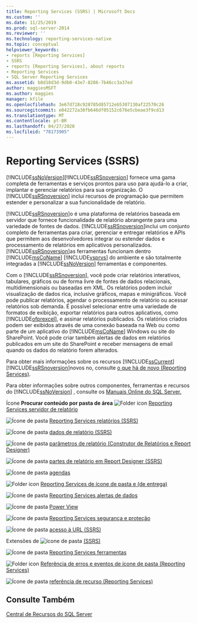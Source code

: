 ```yaml
---
title: Reporting Services (SSRS) | Microsoft Docs
ms.custom: ''
ms.date: 11/25/2019
ms.prod: sql-server-2014
ms.reviewer: ''
ms.technology: reporting-services-native
ms.topic: conceptual
helpviewer_keywords:
- reports [Reporting Services]
- SSRS
- reports [Reporting Services], about reports
- Reporting Services
- SQL Server Reporting Services
ms.assetid: b8d18d3d-9db0-43e7-8286-7b46cc3a37ed
author: maggiesMSFT
ms.author: maggies
manager: kfile
ms.openlocfilehash: 3e67d718c928785d85712eb5307130af22570c26
ms.sourcegitcommit: e042272a38fb646df05152c676e5cbeae3f9cd13
ms.translationtype: MT
ms.contentlocale: pt-BR
ms.lasthandoff: 04/27/2020
ms.locfileid: "78173905"
---
```

# <a name="reporting-services-ssrs"></a>Reporting Services (SSRS)
  [!INCLUDE[ssNoVersion](../includes/ssnoversion-md.md)][!INCLUDE[ssRSnoversion](../includes/ssrsnoversion-md.md)] fornece uma gama completa de ferramentas e serviços prontos para uso para ajudá-lo a criar, implantar e gerenciar relatórios para sua organização. O [!INCLUDE[ssRSnoversion](../includes/ssrsnoversion-md.md)] inclui recursos de programação que permitem estender e personalizar a sua funcionalidade de relatório.

 [!INCLUDE[ssRSnoversion](../includes/ssrsnoversion-md.md)]o é uma plataforma de relatórios baseada em servidor que fornece funcionalidade de relatório abrangente para uma variedade de fontes de dados. [!INCLUDE[ssRSnoversion](../includes/ssrsnoversion-md.md)]inclui um conjunto completo de ferramentas para criar, gerenciar e entregar relatórios e APIs que permitem aos desenvolvedores integrar ou estender dados e processamento de relatórios em aplicativos personalizados. [!INCLUDE[ssRSnoversion](../includes/ssrsnoversion-md.md)]as ferramentas funcionam dentro [!INCLUDE[msCoName](../includes/msconame-md.md)] [!INCLUDE[vsprvs](../includes/vsprvs-md.md)] do ambiente e são totalmente integradas a [!INCLUDE[ssNoVersion](../includes/ssnoversion-md.md)] ferramentas e componentes.

 Com o [!INCLUDE[ssRSnoversion](../includes/ssrsnoversion-md.md)], você pode criar relatórios interativos, tabulares, gráficos ou de forma livre de fontes de dados relacionais, multidimensionais ou baseadas em XML. Os relatórios podem incluir visualização de dados rica, inclusive gráficos, mapas e minigráficos. Você pode publicar relatórios, agendar o processamento de relatório ou acessar relatórios sob demanda. É possível selecionar entre uma variedade de formatos de exibição, exportar relatórios para outros aplicativos, como [!INCLUDE[ofprexcel](../includes/ofprexcel-md.md)], e assinar relatórios publicados. Os relatórios criados podem ser exibidos através de uma conexão baseada na Web ou como parte de um aplicativo do [!INCLUDE[msCoName](../includes/msconame-md.md)] Windows ou site do SharePoint. Você pode criar também alertas de dados em relatórios publicados em um site do SharePoint e receber mensagens de email quando os dados do relatório forem alterados.

 Para obter mais informações sobre os recursos [!INCLUDE[ssCurrent](../includes/sscurrent-md.md)] [!INCLUDE[ssRSnoversion](../includes/ssrsnoversion-md.md)]novos no, consulte [o que há de novo &#40;Reporting Services&#41;](../../2014/reporting-services/what-s-new-reporting-services.md).

 Para obter informações sobre outros componentes, ferramentas e recursos do [!INCLUDE[ssNoVersion](../includes/ssnoversion-md.md)] , consulte os [Manuais Online do SQL Server.](../2014-toc/index.yml)

 Ícone **Procurar conteúdo por pasta de área** ![Folder icon](media/hlp-16folder.gif "Ícone de pasta") [Reporting Services servidor de relatório](../../2014/reporting-services/reporting-services-report-server.md)

 ![Ícone de pasta](media/hlp-16folder.gif "Ícone de pasta") [Reporting Services relatórios &#40;SSRS&#41;](reports/reporting-services-reports-ssrs.md)

 ![Ícone de pasta](media/hlp-16folder.gif "Ícone de pasta") [dados de relatório &#40;SSRS&#41;](report-data/report-data-ssrs.md)

 ![Ícone de pasta](media/hlp-16folder.gif "Ícone de pasta") [parâmetros de relatório &#40;Construtor de Relatórios e Report Designer&#41;](report-design/report-parameters-report-builder-and-report-designer.md)

 ![Ícone de pasta](media/hlp-16folder.gif "Ícone de pasta") [partes de relatório em Report Designer &#40;SSRS&#41;](report-design/report-parts-in-report-designer-ssrs.md)

 ![Ícone de pasta](media/hlp-16folder.gif "Ícone de pasta") [agendas](subscriptions/schedules.md)

 ![Folder icon](media/hlp-16folder.gif "Ícone de pasta") [Reporting Services de ícone de pasta e &#40;de entrega&#41;](subscriptions/subscriptions-and-delivery-reporting-services.md)

 ![Ícone de pasta](media/hlp-16folder.gif "Ícone de pasta") [Reporting Services alertas de dados](../ssms/agent/alerts.md)

 ![Ícone de pasta](media/hlp-16folder.gif "Ícone de pasta") [Power View](https://office.microsoft.com/excel-help/power-view-explore-visualize-and-present-your-data-HA102835634.aspx)

 ![Ícone de pasta](media/hlp-16folder.gif "Ícone de pasta") [Reporting Services segurança e proteção](security/reporting-services-security-and-protection.md)

 ![Ícone de pasta](media/hlp-16folder.gif "Ícone de pasta") [acesso à URL &#40;SSRS&#41;](url-access-ssrs.md)

 Extensões de ![ícone de pasta](media/hlp-16folder.gif "Ícone de pasta") [&#40;SSRS&#41;](extensions-ssrs.md)

 ![Ícone de pasta](media/hlp-16folder.gif "Ícone de pasta") [Reporting Services ferramentas](tools/reporting-services-tools.md)

 ![Folder icon](media/hlp-16folder.gif "Ícone de pasta") [Referência de erros e eventos de ícone de pasta &#40;Reporting Services&#41;](troubleshooting/errors-and-events-reference-reporting-services.md)

 ![Ícone de pasta](media/hlp-16folder.gif "Ícone de pasta") [referência de recurso &#40;Reporting Services&#41;](feature-reference-reporting-services.md)

## <a name="see-also"></a>Consulte Também
 [Central de Recursos do SQL Server](https://go.microsoft.com/fwlink/?linkID=219676)


